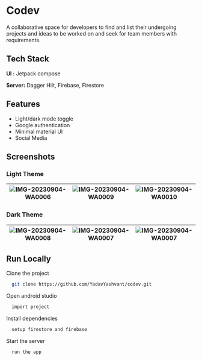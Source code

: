 
# Codev

A collaborative space for developers to find and list their undergoing projects and ideas to be worked on and seek for team members with requirements.
## Tech Stack

**UI :** Jetpack compose

**Server:** Dagger Hilt, Firebase, Firestore


## Features

- Light/dark mode toggle
- Google authentication
- Minimal material UI
- Social Media

## Screenshots
### Light Theme
| ![IMG-20230904-WA0006](https://github.com/YadavYashvant/Wordly/assets/113130559/7eac49f4-ab42-446d-8118-b46210c1bbc0) | ![IMG-20230904-WA0009](https://github.com/YadavYashvant/Wordly/assets/113130559/22c7014e-b556-44d8-ac04-c5f45757332e) | ![IMG-20230904-WA0010](https://github.com/YadavYashvant/Wordly/assets/113130559/d3d3b061-5a88-447a-9568-943cd542607d) |
|-------------------------------------------------------|-------------------------------------------------------|-------------------------------------------------------|

### Dark Theme
| ![IMG-20230904-WA0008](https://github.com/YadavYashvant/Wordly/assets/113130559/5dba54f5-f0d6-4a6d-882c-c6d24e875c31) | ![IMG-20230904-WA0007](https://github.com/YadavYashvant/Wordly/assets/113130559/52386974-99e7-45ea-bcee-d7d17e7f22f7) | ![IMG-20230904-WA0007](https://github.com/YadavYashvant/Wordly/assets/113130559/52386974-99e7-45ea-bcee-d7d17e7f22f7) |
|-------------------------------------------------------|-------------------------------------------------------|-------------------------------------------------------|




## Run Locally

Clone the project

```bash
  git clone https://github.com/YadavYashvant/codev.git
```

Open android studio

```bash
  import project
```

Install dependencies

```bash
  setup firestore and firebase
```

Start the server

```bash
  run the app
```

